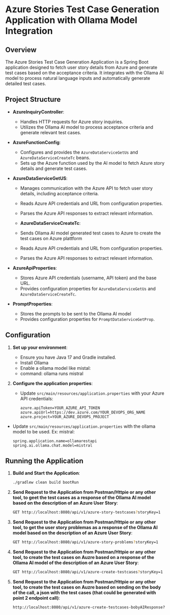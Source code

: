 # Azure Stories Test Case Generation Application with Ollama Model Integration

## Overview

The Azure Stories Test Case Generation Application is a Spring Boot application designed to fetch user story details from Azure and generate test cases based on the acceptance criteria. It integrates with the Ollama AI model to process natural language inputs and automatically generate detailed test cases.

## Project Structure

- **AzureInquiryController**:
  - Handles HTTP requests for Azure story inquiries.
  - Utilizes the Ollama AI model to process acceptance criteria and generate relevant test cases.

- **AzureFunctionConfig**:
  - Configures and provides the `AzureDataServiceGetUs` and `AzureDataServiceCreateTc` beans.
  - Sets up the Azure function used by the AI model to fetch Azure story details and generate test cases.

- **AzureDataServiceGetUS**:
  - Manages communication with the Azure API to fetch user story details, including acceptance criteria.
  - Reads Azure API credentials and URL from configuration properties.
  - Parses the Azure API responses to extract relevant information.

  - **AzureDataServiceCreateTc**:
  - Sends Ollama AI model generated test cases to Azure to create the test cases on Azure plattform
  - Reads Azure API credentials and URL from configuration properties.
  - Parses the Azure API responses to extract relevant information.


- **AzureApiProperties**:
  - Stores Azure API credentials (username, API token) and the base URL.
  - Provides configuration properties for `AzureDataServiceGetUs` and `AzureDataServiceCreateTc`.

- **PromptProperties**:
  - Stores the prompts to be sent to the Ollama AI model
  - Provides configuration properties for `PromptDataServiceGetProp`.

## Configuration

1. **Set up your environment**:
   - Ensure you have Java 17 and Gradle installed.
   - Install Ollama
   - Enable a ollama model like mistal:  
   - command: ollama runs mistral   


2. **Configure the application properties**:
   - Update `src/main/resources/application.properties` with your Azure API credentials:
     ```properties
     azure.apiToken=YOUR_AZURE_API_TOKEN
     azure.apiUrl=https://dev.azure.com/YOUR_DEVOPS_ORG_NAME
     azure.project=YOUR_AZURE_DEVOPS_PROJECT
     ```
  - Update `src/main/resources/application.properties` with the ollama model to be used. Ex: mistral:
     ```properties
     spring.application.name=ollamarestapi
     spring.ai.ollama.chat.model=mistral
    ```

## Running the Application

1. **Build and Start the Application**:
   ```sh
   ./gradlew clean build bootRun


2. **Send Request to the Application from Postman/Httpie or any other tool, to geet the test cases as a response of the Ollama AI model based on the description of an Azure User Story**:
   ```bash
   GET http://localhost:8080/api/v1/azure-story-testcases?storyKey=1

3. **Send Request to the Application from Postman/Httpie or any other tool, to get the user story problemas as a response of the Ollama AI model based on the description of an Azure User Story**:
   ```bash   
   GET http://localhost:8080/api/v1/azure-story-problems?storyKey=1

4. **Send Request to the Application from Postman/Httpie or any other tool, to create the test cases on Auzre based on a response of the Ollama AI model of the description of an Azure User Story**:
   ```bash
   GET http://localhost:8080/api/v1/azure-create-testcases?storyKey=1

5. **Send Request to the Application from Postman/Httpie or any other tool, to create the test cases on Auzre based on sending on the body of the call, a json with the test cases (that could be generated with point 2 endpoint call)**:
   ```bash   
   http://localhost:8080/api/v1/azure-create-testcases-bobyAIResponse?storyKey=1



